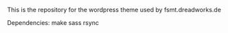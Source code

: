 This is the repository for the wordpress theme
used by fsmt.dreadworks.de

Dependencies:
	make
	sass
	rsync
